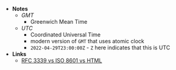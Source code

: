 - **Notes**
	- *GMT*
		- Greenwich Mean Time
	- *UTC*
		- Coordinated Universal Time 
		- modern version of `GMT` that uses atomic clock
		- `2022-04-29T23:00:00Z` - `Z` here indicates that this is UTC
- **Links**
	- [RFC 3339 vs ISO 8601 vs HTML](https://ijmacd.github.io/rfc3339-iso8601/)